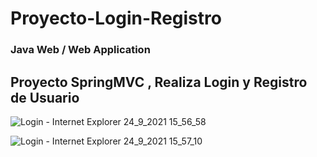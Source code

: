 # Proyecto-Login-Registro
### Java Web / Web Application
## Proyecto SpringMVC , Realiza Login y Registro de Usuario

![Login - Internet Explorer 24_9_2021 15_56_58](https://user-images.githubusercontent.com/88462536/134743776-45279e0a-a7be-4fa4-b9ea-7927afdec996.png)

![Login - Internet Explorer 24_9_2021 15_57_10](https://user-images.githubusercontent.com/88462536/134743801-f3faf8a8-a5e5-4365-b811-01f642e3d394.png)



